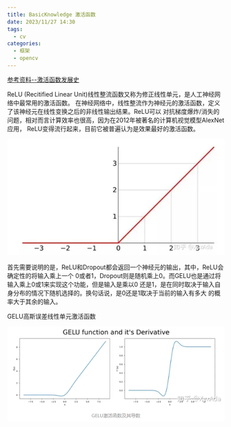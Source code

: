 ```yaml
---
title: BasicKnowledge 激活函数
date: 2023/11/27 14:30
tags:
  - cv
categories:
  - 框架
  - opencv
---
```


[参考资料--激活函数发展史](https://zhuanlan.zhihu.com/p/394465965)

ReLU (Recitified Linear Unit)线性整流函数又称为修正线性单元，是人工神经网络中最常用的激活函数。
在神经网络中，线性整流作为神经元的激活函数，定义了该神经元在线性变换之后的非线性输出结果。ReLU可以
对抗梯度爆炸/消失的问题，相对而言计算效率也很高，因为在2012年被著名的计算机视觉模型AlexNet应用，
ReLU变得流行起来，目前它被普遍认为是效果最好的激活函数。

![img.png](image/RELU.png)

首先需要说明的是，ReLU和Dropout都会返回一个神经元的输出，其中，ReLU会确定性的将输入乘上一个
0或者1，Dropout则是随机乘上0。而GELU也是通过将输入乘上0或1来实现这个功能，但是输入是乘以0
还是1，是在同时取决于输入自身分布的情况下随机选择的。换句话说，是0还是1取决于当前的输入有多大
的概率大于其余的输入。

GELU高斯误差线性单元激活函数

![img.png](image/GELU.png)



